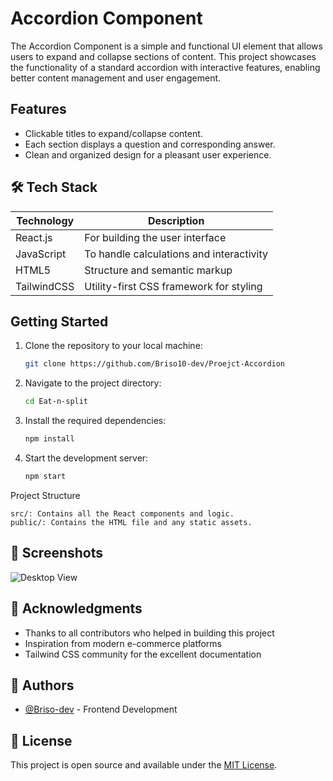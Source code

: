 # Accordion Component

The Accordion Component is a simple and functional UI element that allows users to expand and collapse sections of content. This project showcases the functionality of a standard accordion with interactive features, enabling better content management and user engagement.

## Features

- Clickable titles to expand/collapse content.
- Each section displays a question and corresponding answer.
- Clean and organized design for a pleasant user experience.

## 🛠️ Tech Stack

| Technology | Description |
|------------|-------------|
| React.js | For building the user interface |
| JavaScript | To handle calculations and interactivity | 
| HTML5 | Structure and semantic markup |
| TailwindCSS | Utility-first CSS framework for styling |

## Getting Started

1. Clone the repository to your local machine:
   ```bash
   git clone https://github.com/Briso10-dev/Proejct-Accordion

2. Navigate to the project directory:
   ```bash
   cd Eat-n-split

3. Install the required dependencies:
    ```bash
    npm install

4. Start the development server:
    ```bash
    npm start

Project Structure

    src/: Contains all the React components and logic.
    public/: Contains the HTML file and any static assets.

## 📸 Screenshots

![Desktop View](./public/screenshot-app.png)

## 🙏 Acknowledgments

- Thanks to all contributors who helped in building this project
- Inspiration from modern e-commerce platforms
- Tailwind CSS community for the excellent documentation

## 👥 Authors

- [@Briso-dev](https://github.com/Briso10-dev) - Frontend Development

## 📄 License

This project is open source and available under the [MIT License](LICENSE).